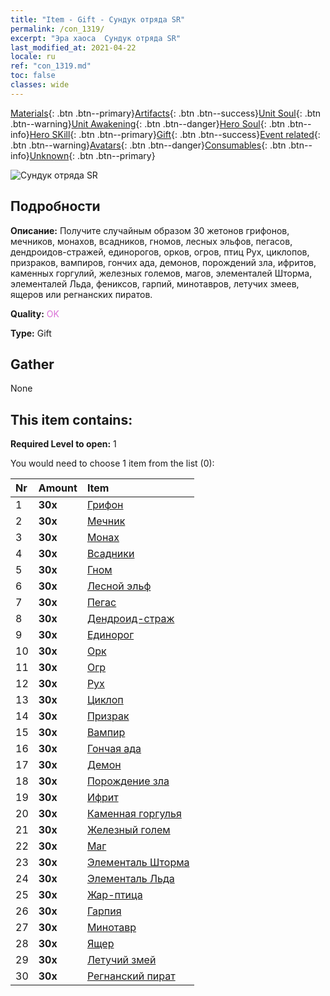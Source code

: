 ```yaml
---
title: "Item - Gift - Сундук отряда SR"
permalink: /con_1319/
excerpt: "Эра хаоса  Сундук отряда SR"
last_modified_at: 2021-04-22
locale: ru
ref: "con_1319.md"
toc: false
classes: wide
---
```

 [Materials](/ItemsRU/){: .btn .btn--primary}[Artifacts](/ItemsRU/Artifacts/){: .btn .btn--success}[Unit Soul](/ItemsRU/UnitSoul/){: .btn .btn--warning}[Unit Awakening](/ItemsRU/UnitAwakening/){: .btn .btn--danger}[Hero Soul](/ItemsRU/HeroSoul/){: .btn .btn--info}[Hero SKill](/ItemsRU/HeroSkill/){: .btn .btn--primary}[Gift](/ItemsRU/Gift/){: .btn .btn--success}[Event related](/ItemsRU/Events/){: .btn .btn--warning}[Avatars](/ItemsRU/Avatars/){: .btn .btn--danger}[Consumables](/ItemsRU/Consumables/){: .btn .btn--info}[Unknown](/ItemsRU/Unknown/){: .btn .btn--primary}

 ![Сундук отряда SR](/images/t/i_907035.png)

## Подробности
 **Описание:** Получите случайным образом 30 жетонов грифонов, мечников, монахов, всадников, гномов, лесных эльфов, пегасов, дендроидов-стражей, единорогов, орков, огров, птиц Рух, циклопов, призраков, вампиров, гончих ада, демонов, порождений зла, ифритов, каменных горгулий, железных големов, магов, элементалей Шторма, элементалей Льда, фениксов, гарпий, минотавров, летучих змеев, ящеров или регнанских пиратов.

 **Quality:** <span style="color: #DA70D6">OK</span>

 **Type:** Gift

## Gather

  None

## This item contains:

 **Required Level to open:** 1

 You would need to choose 1 item from the list (0):

  | Nr | Amount |     Item    |
  |:---|:-------|:------------|
  | 1 |  **30x** | [Грифон](/ItemsRU/unt_192/) |  | 
  | 2 |  **30x** | [Мечник](/ItemsRU/unt_193/) |  | 
  | 3 |  **30x** | [Монах](/ItemsRU/unt_194/) |  | 
  | 4 |  **30x** | [Всадники](/ItemsRU/unt_195/) |  | 
  | 5 |  **30x** | [Гном](/ItemsRU/unt_200/) |  | 
  | 6 |  **30x** | [Лесной эльф](/ItemsRU/unt_201/) |  | 
  | 7 |  **30x** | [Пегас](/ItemsRU/unt_202/) |  | 
  | 8 |  **30x** | [Дендроид-страж](/ItemsRU/unt_203/) |  | 
  | 9 |  **30x** | [Единорог](/ItemsRU/unt_204/) |  | 
  | 10 |  **30x** | [Орк](/ItemsRU/unt_219/) |  | 
  | 11 |  **30x** | [Огр](/ItemsRU/unt_220/) |  | 
  | 12 |  **30x** | [Рух](/ItemsRU/unt_221/) |  | 
  | 13 |  **30x** | [Циклоп](/ItemsRU/unt_222/) |  | 
  | 14 |  **30x** | [Призрак](/ItemsRU/unt_210/) |  | 
  | 15 |  **30x** | [Вампир](/ItemsRU/unt_211/) |  | 
  | 16 |  **30x** | [Гончая ада](/ItemsRU/unt_228/) |  | 
  | 17 |  **30x** | [Демон](/ItemsRU/unt_229/) |  | 
  | 18 |  **30x** | [Порождение зла](/ItemsRU/unt_230/) |  | 
  | 19 |  **30x** | [Ифрит](/ItemsRU/unt_231/) |  | 
  | 20 |  **30x** | [Каменная горгулья](/ItemsRU/unt_236/) |  | 
  | 21 |  **30x** | [Железный голем](/ItemsRU/unt_237/) |  | 
  | 22 |  **30x** | [Маг](/ItemsRU/unt_238/) |  | 
  | 23 |  **30x** | [Элементаль Шторма](/ItemsRU/unt_263/) |  | 
  | 24 |  **30x** | [Элементаль Льда](/ItemsRU/unt_264/) |  | 
  | 25 |  **30x** | [Жар-птица](/ItemsRU/unt_268/) |  | 
  | 26 |  **30x** | [Гарпия](/ItemsRU/unt_245/) |  | 
  | 27 |  **30x** | [Минотавр](/ItemsRU/unt_248/) |  | 
  | 28 |  **30x** | [Ящер](/ItemsRU/unt_254/) |  | 
  | 29 |  **30x** | [Летучий змей](/ItemsRU/unt_255/) |  | 
  | 30 |  **30x** | [Регнанский пират](/ItemsRU/unt_273/) |  | 
